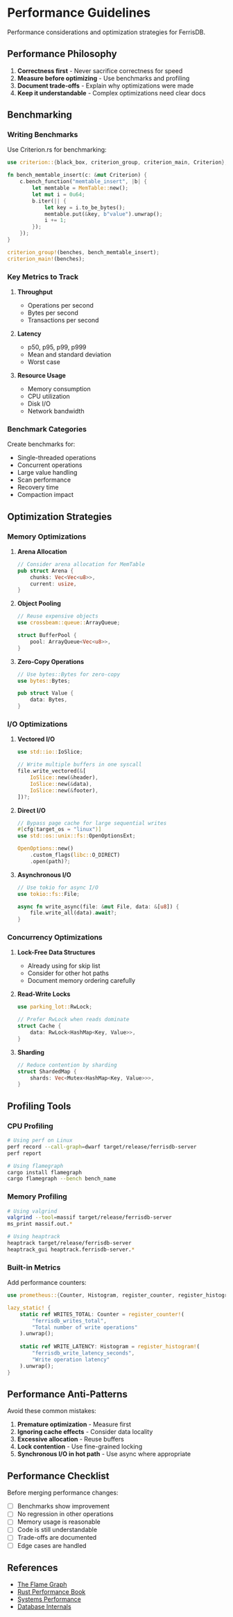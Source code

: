 # Performance Guidelines

Performance considerations and optimization strategies for FerrisDB.

## Performance Philosophy

1. **Correctness first** - Never sacrifice correctness for speed
2. **Measure before optimizing** - Use benchmarks and profiling
3. **Document trade-offs** - Explain why optimizations were made
4. **Keep it understandable** - Complex optimizations need clear docs

## Benchmarking

### Writing Benchmarks

Use Criterion.rs for benchmarking:

```rust
use criterion::{black_box, criterion_group, criterion_main, Criterion};

fn bench_memtable_insert(c: &mut Criterion) {
    c.bench_function("memtable_insert", |b| {
        let memtable = MemTable::new();
        let mut i = 0u64;
        b.iter(|| {
            let key = i.to_be_bytes();
            memtable.put(&key, b"value").unwrap();
            i += 1;
        });
    });
}

criterion_group!(benches, bench_memtable_insert);
criterion_main!(benches);
```

### Key Metrics to Track

1. **Throughput**
   - Operations per second
   - Bytes per second
   - Transactions per second

2. **Latency**
   - p50, p95, p99, p999
   - Mean and standard deviation
   - Worst case

3. **Resource Usage**
   - Memory consumption
   - CPU utilization
   - Disk I/O
   - Network bandwidth

### Benchmark Categories

Create benchmarks for:
- Single-threaded operations
- Concurrent operations
- Large value handling
- Scan performance
- Recovery time
- Compaction impact

## Optimization Strategies

### Memory Optimizations

1. **Arena Allocation**
   ```rust
   // Consider arena allocation for MemTable
   pub struct Arena {
       chunks: Vec<Vec<u8>>,
       current: usize,
   }
   ```

2. **Object Pooling**
   ```rust
   // Reuse expensive objects
   use crossbeam::queue::ArrayQueue;
   
   struct BufferPool {
       pool: ArrayQueue<Vec<u8>>,
   }
   ```

3. **Zero-Copy Operations**
   ```rust
   // Use bytes::Bytes for zero-copy
   use bytes::Bytes;
   
   pub struct Value {
       data: Bytes,
   }
   ```

### I/O Optimizations

1. **Vectored I/O**
   ```rust
   use std::io::IoSlice;
   
   // Write multiple buffers in one syscall
   file.write_vectored(&[
       IoSlice::new(&header),
       IoSlice::new(&data),
       IoSlice::new(&footer),
   ])?;
   ```

2. **Direct I/O**
   ```rust
   // Bypass page cache for large sequential writes
   #[cfg(target_os = "linux")]
   use std::os::unix::fs::OpenOptionsExt;
   
   OpenOptions::new()
       .custom_flags(libc::O_DIRECT)
       .open(path)?;
   ```

3. **Asynchronous I/O**
   ```rust
   // Use tokio for async I/O
   use tokio::fs::File;
   
   async fn write_async(file: &mut File, data: &[u8]) {
       file.write_all(data).await?;
   }
   ```

### Concurrency Optimizations

1. **Lock-Free Data Structures**
   - Already using for skip list
   - Consider for other hot paths
   - Document memory ordering carefully

2. **Read-Write Locks**
   ```rust
   use parking_lot::RwLock;
   
   // Prefer RwLock when reads dominate
   struct Cache {
       data: RwLock<HashMap<Key, Value>>,
   }
   ```

3. **Sharding**
   ```rust
   // Reduce contention by sharding
   struct ShardedMap {
       shards: Vec<Mutex<HashMap<Key, Value>>>,
   }
   ```

## Profiling Tools

### CPU Profiling

```bash
# Using perf on Linux
perf record --call-graph=dwarf target/release/ferrisdb-server
perf report

# Using flamegraph
cargo install flamegraph
cargo flamegraph --bench bench_name
```

### Memory Profiling

```bash
# Using valgrind
valgrind --tool=massif target/release/ferrisdb-server
ms_print massif.out.*

# Using heaptrack
heaptrack target/release/ferrisdb-server
heaptrack_gui heaptrack.ferrisdb-server.*
```

### Built-in Metrics

Add performance counters:

```rust
use prometheus::{Counter, Histogram, register_counter, register_histogram};

lazy_static! {
    static ref WRITES_TOTAL: Counter = register_counter!(
        "ferrisdb_writes_total",
        "Total number of write operations"
    ).unwrap();
    
    static ref WRITE_LATENCY: Histogram = register_histogram!(
        "ferrisdb_write_latency_seconds",
        "Write operation latency"
    ).unwrap();
}
```

## Performance Anti-Patterns

Avoid these common mistakes:

1. **Premature optimization** - Measure first
2. **Ignoring cache effects** - Consider data locality
3. **Excessive allocation** - Reuse buffers
4. **Lock contention** - Use fine-grained locking
5. **Synchronous I/O in hot path** - Use async where appropriate

## Performance Checklist

Before merging performance changes:

- [ ] Benchmarks show improvement
- [ ] No regression in other operations
- [ ] Memory usage is reasonable
- [ ] Code is still understandable
- [ ] Trade-offs are documented
- [ ] Edge cases are handled

## References

- [The Flame Graph](https://www.brendangregg.com/flamegraphs.html)
- [Rust Performance Book](https://nnethercote.github.io/perf-book/)
- [Systems Performance](https://www.brendangregg.com/systems-performance-2nd-edition-book.html)
- [Database Internals](https://www.databass.dev/)